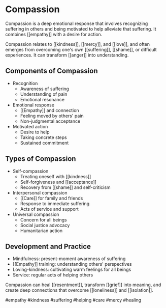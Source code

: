 # Compassion

Compassion is a deep emotional response that involves recognizing suffering in others and being motivated to help alleviate that suffering. It combines [[empathy]] with a desire for action.

Compassion relates to [[kindness]], [[mercy]], and [[love]], and often emerges from overcoming one's own [[suffering]], [[shame]], or difficult experiences. It can transform [[anger]] into understanding.

## Components of Compassion
- Recognition
  - Awareness of suffering
  - Understanding of pain
  - Emotional resonance
- Emotional response
  - [[Empathy]] and connection
  - Feeling moved by others' pain
  - Non-judgmental acceptance
- Motivated action
  - Desire to help
  - Taking concrete steps
  - Sustained commitment

## Types of Compassion
- Self-compassion
  - Treating oneself with [[kindness]]
  - Self-forgiveness and [[acceptance]]
  - Recovery from [[shame]] and self-criticism
- Interpersonal compassion
  - [[Care]] for family and friends
  - Response to immediate suffering
  - Acts of service and support
- Universal compassion
  - Concern for all beings
  - Social justice advocacy
  - Humanitarian action

## Development and Practice
- Mindfulness: present-moment awareness of suffering
- [[Empathy]] training: understanding others' perspectives
- Loving-kindness: cultivating warm feelings for all beings
- Service: regular acts of helping others

Compassion can heal [[resentment]], transform [[grief]] into meaning, and create deep connections that overcome [[loneliness]] and [[isolation]].

#empathy #kindness #suffering #helping #care #mercy #healing